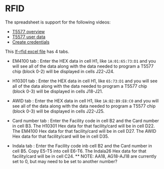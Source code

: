 # RFID

The spreadsheet is support for the following videos:
- [T5577 overview](https://youtu.be/X6UJI4h9T5I)
- [T5577 user data](https://youtu.be/5DvIBvXBDX8)
- [Create credentials](https://youtu.be/PLMGmRxhBts)


This [lf-rfid excel file](lf-rfid.xlsx) has 4 tabs.

- EM4100 tab : Enter the HEX data in cell H1, like `1A:01:65:73:D1` and you will see all of the data along with the data needed to program a T5577 chip (block 0-2) will be displayed in cells J22-J24.

- H10301 tab : Enter the HEX data in cell H1, like `65:73:D1` and you will see all of the data along with the data needed to program a T5577 chip (block 0-3) will be displayed in cells J18-J21.

- AWID tab : Enter the HEX data in cell H1, like `1A:B2:B9:E8:C0` and you will see all of the data along with the data needed to program a T5577 chip (block 0-3) will be displayed in cells J22-J25.

- Card number tab : Enter the Facility code in cell B2 and the Card number in cell B3.  The H10301 Hex data for that facility/card will be in cell D22.  The EM4100 Hex data for that facility/card will be in cell D27.  The AWID Hex data for that facility/card will be in cell D35.

- Indala tab : Enter the Facility code inb cell B2 and the Card number in cell B5.  Copy E5-T5 into cell E6-T6.  The Indala26 Hex data for that facility/card will be in cell C24.  ** NOTE: AA18, AG18-AJ18 are currently set to 0, but may need to be set to another number?